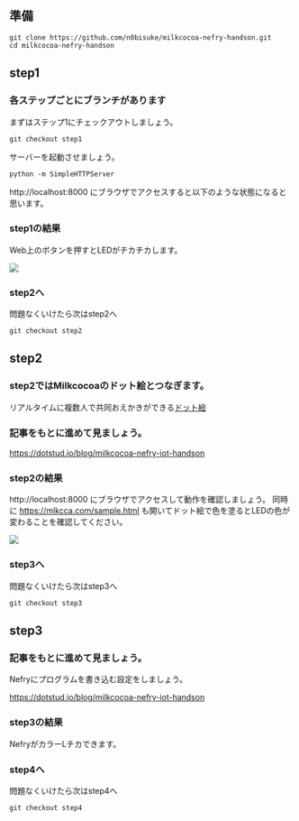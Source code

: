 
## 準備

```
git clone https://github.com/n0bisuke/milkcocoa-nefry-handson.git
cd milkcocoa-nefry-handson
```

## step1

### 各ステップごとにブランチがあります

まずはステップ1にチェックアウトしましょう。

```
git checkout step1
```

サーバーを起動させましょう。

```
python -m SimpleHTTPServer
```

http://localhost:8000 にブラウザでアクセスすると以下のような状態になると思います。

### step1の結果

Web上のボタンを押すとLEDがチカチカします。

![](https://i.gyazo.com/a6e3fb25988251e50dae92f52a3409fb.gif)

### step2へ

問題なくいけたら次はstep2へ

```
git checkout step2
```

## step2

### step2ではMilkcocoaのドット絵とつなぎます。

リアルタイムに複数人で共同おえかきができる[ドット絵](https://mlkcca.com/sample.html)

### 記事をもとに進めて見ましょう。

https://dotstud.io/blog/milkcocoa-nefry-iot-handson

### step2の結果

http://localhost:8000 にブラウザでアクセスして動作を確認しましょう。
同時に https://mlkcca.com/sample.html も開いてドット絵で色を塗るとLEDの色が変わることを確認してください。

![](https://i.gyazo.com/be69a5352b9e073ef7b75ee99bbf7bb9.gif)

### step3へ

問題なくいけたら次はstep3へ

```
git checkout step3
```

## step3

### 記事をもとに進めて見ましょう。

Nefryにプログラムを書き込む設定をしましょう。

https://dotstud.io/blog/milkcocoa-nefry-iot-handson

### step3の結果

NefryがカラーLチカできます。

### step4へ

問題なくいけたら次はstep4へ

```
git checkout step4
```
